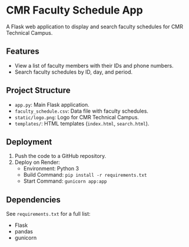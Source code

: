 # CMR Faculty Schedule App

A Flask web application to display and search faculty schedules for CMR Technical Campus.

## Features
- View a list of faculty members with their IDs and phone numbers.
- Search faculty schedules by ID, day, and period.

## Project Structure
- `app.py`: Main Flask application.
- `faculty_schedule.csv`: Data file with faculty schedules.
- `static/logo.png`: Logo for CMR Technical Campus.
- `templates/`: HTML templates (`index.html`, `search.html`).

## Deployment
1. Push the code to a GitHub repository.
2. Deploy on Render:
   - Environment: Python 3
   - Build Command: `pip install -r requirements.txt`
   - Start Command: `gunicorn app:app`

## Dependencies
See `requirements.txt` for a full list:
- Flask
- pandas
- gunicorn

